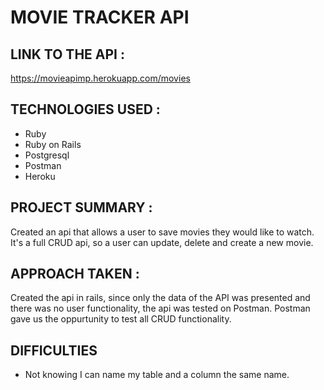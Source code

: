 # MOVIE TRACKER API

## LINK TO THE API :

https://movieapimp.herokuapp.com/movies

## TECHNOLOGIES USED :

* Ruby
* Ruby on Rails
* Postgresql
* Postman
* Heroku


## PROJECT SUMMARY :

Created an api that allows a user to save movies they would like to watch. It's a full CRUD api, so a user can update, delete and create a new movie.

## APPROACH TAKEN :

Created the api in rails, since only the data of the API was presented and there was no user functionality, the api was tested on Postman. Postman gave us the oppurtunity to test all CRUD functionality.

## DIFFICULTIES

- Not knowing I can name my table and a column the same name.

